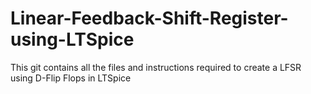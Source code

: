 # Linear-Feedback-Shift-Register-using-LTSpice
This git contains all the files and instructions required to create a LFSR using D-Flip Flops in LTSpice
